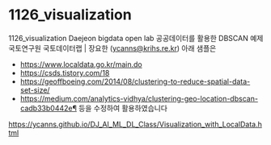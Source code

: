 # 1126_visualization
1126_visualization Daejeon bigdata open lab
공공데이터를 활용한 DBSCAN 예제
국토연구원 국토데이터랩 | 장요한 (ycanns@krihs.re.kr)
아래 샘플은
- https://www.localdata.go.kr/main.do
- https://csds.tistory.com/18
- https://geoffboeing.com/2014/08/clustering-to-reduce-spatial-data-set-size/
- https://medium.com/analytics-vidhya/clustering-geo-location-dbscan-cadb33b0442e¶
등을 수정하여 활용하였습니다


https://ycanns.github.io/DJ_AI_ML_DL_Class/Visualization_with_LocalData.html

